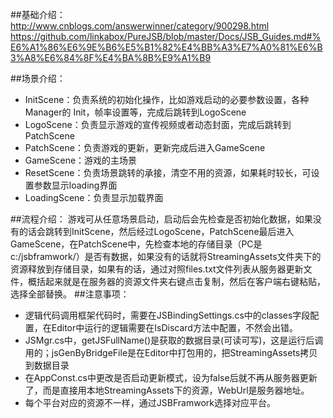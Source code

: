
##基础介绍：
http://www.cnblogs.com/answerwinner/category/900298.html
https://github.com/linkabox/PureJSB/blob/master/Docs/JSB_Guides.md#%E6%A1%86%E6%9E%B6%E5%B1%82%E4%BB%A3%E7%A0%81%E6%B3%A8%E6%84%8F%E4%BA%8B%E9%A1%B9

##场景介绍：
* InitScene：负责系统的初始化操作，比如游戏启动的必要参数设置，各种Manager的    Init，帧率设置等，完成后跳转到LogoScene
* LogoScene：负责显示游戏的宣传视频或者动态封面，完成后跳转到PatchScene
* PatchScene：负责游戏的更新，更新完成后进入GameScene
* GameScene：游戏的主场景
* ResetScene：负责场景跳转的承接，清空不用的资源，如果耗时较长，可设置参数显示loading界面
* LoadingScene：负责显示加载界面

##流程介绍：
游戏可从任意场景启动，启动后会先检查是否初始化数据，如果没有的话会跳转到InitScene，然后经过LogoScene，PatchScene最后进入GameScene，在PatchScene中，先检查本地的存储目录（PC是c:/jsbframwork/）是否有数据，如果没有的话就将StreamingAssets文件夹下的资源释放到存储目录，如果有的话，通过对照files.txt文件列表从服务器更新文件，概括起来就是在服务器的资源文件夹右键点击复制，然后在客户端右键粘贴，选择全部替换。
##注意事项：
* 逻辑代码调用框架代码时，需要在JSBindingSettings.cs中的classes字段配置，在Editor中运行的逻辑需要在IsDiscard方法中配置，不然会出错。
* JSMgr.cs中，getJSFullName()是获取的数据目录(可读可写)，这是运行后调用的；jsGenByBridgeFile是在Editor中打包用的，把StreamingAssets拷贝到数据目录
* 在AppConst.cs中更改是否启动更新模式，设为false后就不再从服务器更新了，而是直接用本地StreamingAssets下的资源，WebUrl是服务器地址。
* 每个平台对应的资源不一样，通过JSBFramwork选择对应平台。
